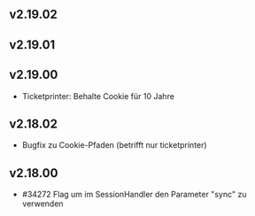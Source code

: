 ## v2.19.02

## v2.19.01

## v2.19.00

* Ticketprinter: Behalte Cookie für 10 Jahre

## v2.18.02

* Bugfix zu Cookie-Pfaden (betrifft nur ticketprinter)


## v2.18.00

* #34272 Flag um im SessionHandler den Parameter "sync" zu verwenden
